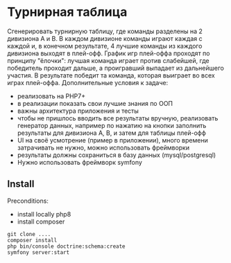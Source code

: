 Турнирная таблица 
====================================
Сгенерировать турнирную таблицу, где команды разделены на 2 дивизиона A и B.
В каждом дивизионе команды играют каждая с каждой и, в конечном результате, 4
лучшие команды из каждого дивизиона выходят в плей-офф.
График игр плей-оффа проходят по принципу "ёлочки": лучшая команда играет против
слабейшей, где победитель проходит дальше, а проигравший выпадает из
дальнейшего участия.
В результате победит та команда, которая выиграет во всех играх плей-оффа.
Дополнительные условия к задаче:
- реализовать на PHP7+
- в реализации показать свои лучшие знания по ООП
- важны архитектура приложения и тесты
- чтобы не пришлось вводить все результаты вручную, реализовать генератор
  данных, например по нажатию на кнопки заполнить результаты для дивизиона A, B, и
  затем для таблицы плей-офф
- UI на своё усмотрение (пример в приложении), много времени затрачивать не
  нужно, можно использовать фреймворки
- результаты должны сохраниться в базу данных (mysql/postgresql)
- Нужно использовать фреймворк symfony


Install
-------

Preconditions:
- install locally php8
- install composer

```
git clone ....
composer install
php bin/console doctrine:schema:create
symfony server:start

```
